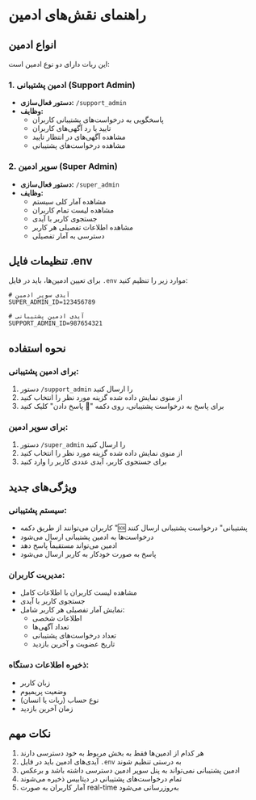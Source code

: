 # راهنمای نقش‌های ادمین

## انواع ادمین

این ربات دارای دو نوع ادمین است:

### 1. ادمین پشتیبانی (Support Admin)
- **دستور فعال‌سازی:** `/support_admin`
- **وظایف:**
  - پاسخگویی به درخواست‌های پشتیبانی کاربران
  - تایید یا رد آگهی‌های کاربران
  - مشاهده آگهی‌های در انتظار تایید
  - مشاهده درخواست‌های پشتیبانی

### 2. سوپر ادمین (Super Admin)
- **دستور فعال‌سازی:** `/super_admin`
- **وظایف:**
  - مشاهده آمار کلی سیستم
  - مشاهده لیست تمام کاربران
  - جستجوی کاربر با آیدی
  - مشاهده اطلاعات تفصیلی هر کاربر
  - دسترسی به آمار تفصیلی

## تنظیمات فایل .env

برای تعیین ادمین‌ها، باید در فایل `.env` موارد زیر را تنظیم کنید:

```env
# آیدی سوپر ادمین
SUPER_ADMIN_ID=123456789

# آیدی ادمین پشتیبانی
SUPPORT_ADMIN_ID=987654321
```

## نحوه استفاده

### برای ادمین پشتیبانی:
1. دستور `/support_admin` را ارسال کنید
2. از منوی نمایش داده شده گزینه مورد نظر را انتخاب کنید
3. برای پاسخ به درخواست پشتیبانی، روی دکمه "📝 پاسخ دادن" کلیک کنید

### برای سوپر ادمین:
1. دستور `/super_admin` را ارسال کنید
2. از منوی نمایش داده شده گزینه مورد نظر را انتخاب کنید
3. برای جستجوی کاربر، آیدی عددی کاربر را وارد کنید

## ویژگی‌های جدید

### سیستم پشتیبانی:
- کاربران می‌توانند از طریق دکمه "🆘 پشتیبانی" درخواست پشتیبانی ارسال کنند
- درخواست‌ها به ادمین پشتیبانی ارسال می‌شود
- ادمین می‌تواند مستقیماً پاسخ دهد
- پاسخ به صورت خودکار به کاربر ارسال می‌شود

### مدیریت کاربران:
- مشاهده لیست کاربران با اطلاعات کامل
- جستجوی کاربر با آیدی
- نمایش آمار تفصیلی هر کاربر شامل:
  - اطلاعات شخصی
  - تعداد آگهی‌ها
  - تعداد درخواست‌های پشتیبانی
  - تاریخ عضویت و آخرین بازدید

### ذخیره اطلاعات دستگاه:
- زبان کاربر
- وضعیت پریمیوم
- نوع حساب (ربات یا انسان)
- زمان آخرین بازدید

## نکات مهم

1. هر کدام از ادمین‌ها فقط به بخش مربوط به خود دسترسی دارند
2. آیدی‌های ادمین باید در فایل `.env` به درستی تنظیم شوند
3. ادمین پشتیبانی نمی‌تواند به پنل سوپر ادمین دسترسی داشته باشد و برعکس
4. تمام درخواست‌های پشتیبانی در دیتابیس ذخیره می‌شوند
5. آمار کاربران به صورت real-time به‌روزرسانی می‌شود